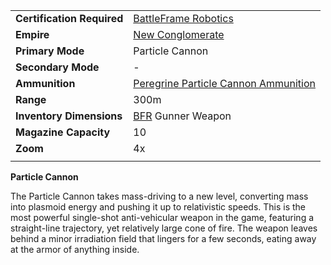 |                            |                                                                                               |
| -------------------------- | --------------------------------------------------------------------------------------------- |
| **Certification Required** | [BattleFrame Robotics](../vehicles/BattleFrame_Robotics.md)                                   |
| **Empire**                 | [New Conglomerate](../terminology/New_Conglomerate.md)                                                |
| **Primary Mode**           | Particle Cannon                                                                               |
| **Secondary Mode**         | \-                                                                                            |
| **Ammunition**             | [Peregrine Particle Cannon Ammunition](../ammunition/Peregrine_Particle_Cannon_Ammunition.md) |
| **Range**                  | 300m                                                                                          |
| **Inventory Dimensions**   | [BFR](../vehicles/BattleFrame_Robotics.md) Gunner Weapon                                      |
| **Magazine Capacity**      | 10                                                                                            |
| **Zoom**                   | 4x                                                                                            |
|                            |                                                                                               |

**Particle Cannon**

The Particle Cannon takes mass-driving to a new level, converting mass into
plasmoid energy and pushing it up to relativistic speeds. This is the most
powerful single-shot anti-vehicular weapon in the game, featuring a
straight-line trajectory, yet relatively large cone of fire. The weapon leaves
behind a minor irradiation field that lingers for a few seconds, eating away at
the armor of anything inside.
